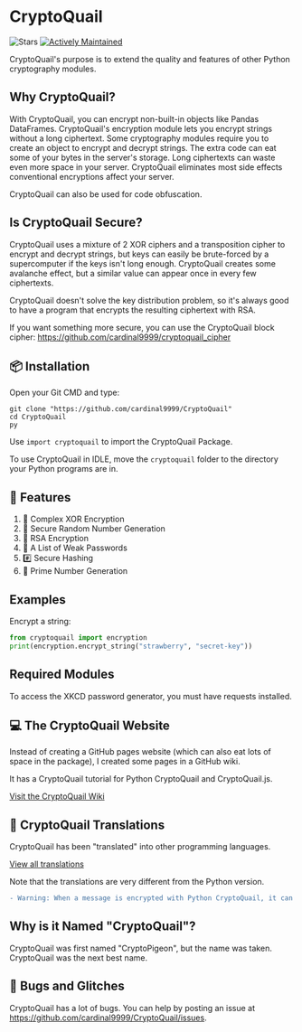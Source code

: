 # CryptoQuail

![Stars](https://img.shields.io/github/stars/cardinal9999/cryptoquail?style=social) [![Actively Maintained](https://img.shields.io/badge/Maintenance%20Level-Actively%20Maintained-green.svg)](https://gist.github.com/cheerfulstoic/d107229326a01ff0f333a1d3476e068d)

CryptoQuail's purpose is to extend the quality and features of other Python cryptography modules.
## Why CryptoQuail?
With CryptoQuail, you can encrypt non-built-in objects like Pandas DataFrames.
CryptoQuail's encryption module lets you encrypt strings without a long ciphertext. Some cryptography modules require you to create an object to encrypt and decrypt strings. The extra code can eat some of your bytes in the server's storage. Long ciphertexts can waste even more space in your server. CryptoQuail eliminates most side effects conventional encryptions affect your server.

CryptoQuail can also be used for code obfuscation.
## Is CryptoQuail Secure?
CryptoQuail uses a mixture of 2 XOR ciphers and a transposition cipher to encrypt and decrypt strings, but keys can easily be brute-forced by a supercomputer if the keys isn't long enough. CryptoQuail creates some avalanche effect, but a similar value can appear once in every few ciphertexts.

CryptoQuail doesn't solve the key distribution problem, so it's always good to have a program that encrypts the resulting ciphertext with RSA.

If you want something more secure, you can use the CryptoQuail block cipher: https://github.com/cardinal9999/cryptoquail_cipher

## 📦 Installation
Open your Git CMD and type:
```shell
git clone "https://github.com/cardinal9999/CryptoQuail"
cd CryptoQuail
py
```

Use `import cryptoquail` to import the CryptoQuail Package.

To use CryptoQuail in IDLE, move the `cryptoquail` folder to the directory your Python programs are in.

## 🌟 Features
1. 🔐 Complex XOR Encryption
2. 🎲 Secure Random Number Generation
3. 🔏 RSA Encryption
4. 🔑 A List of Weak Passwords
5. #️⃣ Secure Hashing
6. 🔢 Prime Number Generation

## Examples
Encrypt a string:
```py
from cryptoquail import encryption
print(encryption.encrypt_string("strawberry", "secret-key"))

```
## Required Modules
To access the XKCD password generator, you must have requests installed.

## 💻 The CryptoQuail Website
Instead of creating a GitHub pages website (which can also eat lots of space in the package), I created some pages in a GitHub wiki.

It has a CryptoQuail tutorial for Python CryptoQuail and CryptoQuail.js.

[Visit the CryptoQuail Wiki](https://github.com/cardinal9999/CryptoQuail/wiki)

## 🎯 CryptoQuail Translations
CryptoQuail has been "translated" into other programming languages.

[View all translations](https://github.com/cardinal9999/CryptoQuail-Translations/)

Note that the translations are very different from the Python version.

```diff
- Warning: When a message is encrypted with Python CryptoQuail, it can not be recovered with CryptoQuail in any other programming language.
```
## Why is it Named "CryptoQuail"?
CryptoQuail was first named "CryptoPigeon", but the name was taken. CryptoQuail was the next best name.
## 👾 Bugs and Glitches
CryptoQuail has a lot of bugs. You can help by posting an issue at https://github.com/cardinal9999/CryptoQuail/issues.

